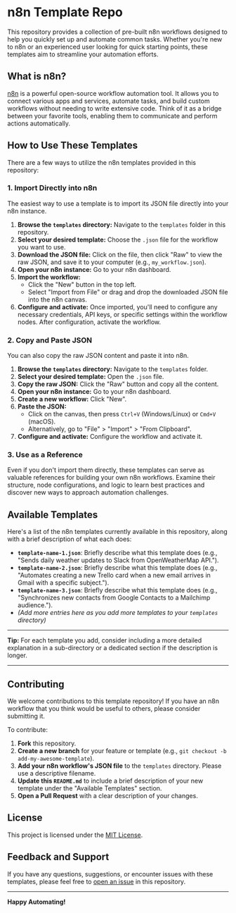 # n8n Template Repo
This repository provides a collection of pre-built n8n workflows designed to help you quickly set up and automate common tasks. Whether you're new to n8n or an experienced user looking for quick starting points, these templates aim to streamline your automation efforts.

## What is n8n?

[n8n](https://n8n.io/) is a powerful open-source workflow automation tool. It allows you to connect various apps and services, automate tasks, and build custom workflows without needing to write extensive code. Think of it as a bridge between your favorite tools, enabling them to communicate and perform actions automatically.

## How to Use These Templates

There are a few ways to utilize the n8n templates provided in this repository:

### 1. Import Directly into n8n

The easiest way to use a template is to import its JSON file directly into your n8n instance.

1.  **Browse the `templates` directory:** Navigate to the `templates` folder in this repository.
2.  **Select your desired template:** Choose the `.json` file for the workflow you want to use.
3.  **Download the JSON file:** Click on the file, then click "Raw" to view the raw JSON, and save it to your computer (e.g., `my_workflow.json`).
4.  **Open your n8n instance:** Go to your n8n dashboard.
5.  **Import the workflow:**
    * Click the "New" button in the top left.
    * Select "Import from File" or drag and drop the downloaded JSON file into the n8n canvas.
6.  **Configure and activate:** Once imported, you'll need to configure any necessary credentials, API keys, or specific settings within the workflow nodes. After configuration, activate the workflow.

### 2. Copy and Paste JSON

You can also copy the raw JSON content and paste it into n8n.

1.  **Browse the `templates` directory:** Navigate to the `templates` folder.
2.  **Select your desired template:** Open the `.json` file.
3.  **Copy the raw JSON:** Click the "Raw" button and copy all the content.
4.  **Open your n8n instance:** Go to your n8n dashboard.
5.  **Create a new workflow:** Click "New".
6.  **Paste the JSON:**
    * Click on the canvas, then press `Ctrl+V` (Windows/Linux) or `Cmd+V` (macOS).
    * Alternatively, go to "File" > "Import" > "From Clipboard".
7.  **Configure and activate:** Configure the workflow and activate it.

### 3. Use as a Reference

Even if you don't import them directly, these templates can serve as valuable references for building your own n8n workflows. Examine their structure, node configurations, and logic to learn best practices and discover new ways to approach automation challenges.

## Available Templates

Here's a list of the n8n templates currently available in this repository, along with a brief description of what each does:

* **`template-name-1.json`**: Briefly describe what this template does (e.g., "Sends daily weather updates to Slack from OpenWeatherMap API.").
* **`template-name-2.json`**: Briefly describe what this template does (e.g., "Automates creating a new Trello card when a new email arrives in Gmail with a specific subject.").
* **`template-name-3.json`**: Briefly describe what this template does (e.g., "Synchronizes new contacts from Google Contacts to a Mailchimp audience.").
* *(Add more entries here as you add more templates to your `templates` directory)*

---

**Tip:** For each template you add, consider including a more detailed explanation in a sub-directory or a dedicated section if the description is longer.

---

## Contributing

We welcome contributions to this template repository! If you have an n8n workflow that you think would be useful to others, please consider submitting it.

To contribute:

1.  **Fork** this repository.
2.  **Create a new branch** for your feature or template (e.g., `git checkout -b add-my-awesome-template`).
3.  **Add your n8n workflow's JSON file** to the `templates` directory. Please use a descriptive filename.
4.  **Update this `README.md`** to include a brief description of your new template under the "Available Templates" section.
5.  **Open a Pull Request** with a clear description of your changes.

## License

This project is licensed under the [MIT License](LICENSE).

## Feedback and Support

If you have any questions, suggestions, or encounter issues with these templates, please feel free to [open an issue](https://github.com/YOUR_USERNAME/n8n-template-repo/issues) in this repository.

---

**Happy Automating!**
